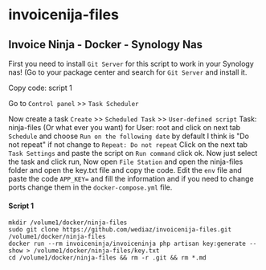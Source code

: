 # invoicenija-files
## Invoice Ninja - Docker - Synology Nas

First you need to install `Git Server` for this script to work in your Synology nas! (Go to your package center and search for `Git Server` and install it.

Copy code: script 1

Go to `Control panel` >> `Task Scheduler`

Now create a task `Create` >> `Scheduled Task` >> `User-defined script` Task: ninja-files (Or what ever you want) for User: root and click on next tab `Schedule` and choose `Run on the following date` by default I think is "Do not repeat" if not change to `Repeat: Do not repeat` Click on the next tab `Task Settings` and paste the script on `Run command` click ok. Now just select the task and click run, Now open `File Station` and open the ninja-files folder and open the key.txt file and copy the code. Edit the `env` file and paste the code `APP_KEY=` and fill the information and if you need to change ports change them in the `docker-compose.yml` file.


 
#### Script 1
```
mkdir /volume1/docker/ninja-files
sudo git clone https://github.com/wediaz/invoicenija-files.git /volume1/docker/ninja-files
docker run --rm invoiceninja/invoiceninja php artisan key:generate --show > /volume1/docker/ninja-files/key.txt
cd /volume1/docker/ninja-files && rm -r .git && rm *.md
```
